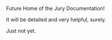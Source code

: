 Future Home of the Jury Documentation!

It will be detailed and very helpful, surely. 

Just not yet.
